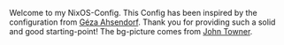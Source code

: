 Welcome to my NixOS-Config. This Config has been inspired by the configuration from [Géza Ahsendorf](https://codeberg.org/DynamicGoose?tab=repositories). Thank you for providing such a solid and good starting-point! The bg-picture comes from [John Towner](https://unsplash.com/photos/aerial-photo-of-brown-moutains-JgOeRuGD_Y4).
